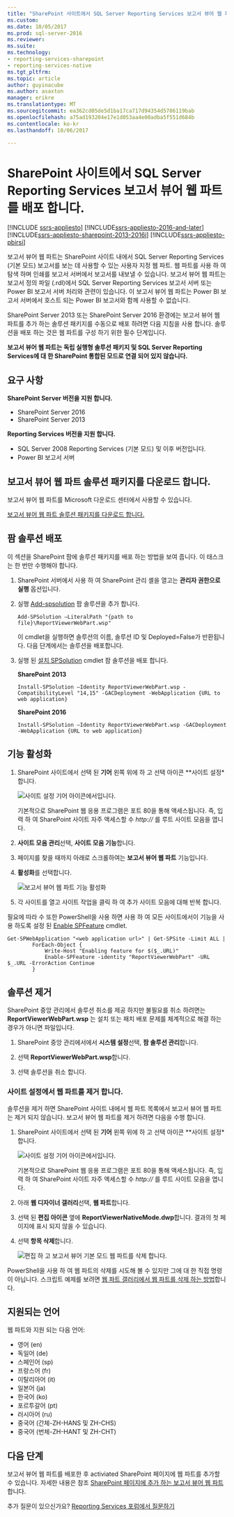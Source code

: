 ```yaml
---
title: "SharePoint 사이트에서 SQL Server Reporting Services 보고서 뷰어 웹 파트 배포 | Microsoft Docs"
ms.custom: 
ms.date: 10/05/2017
ms.prod: sql-server-2016
ms.reviewer: 
ms.suite: 
ms.technology:
- reporting-services-sharepoint
- reporting-services-native
ms.tgt_pltfrm: 
ms.topic: article
author: guyinacube
ms.author: asaxton
manager: erikre
ms.translationtype: MT
ms.sourcegitcommit: ea362cd05de5d1ba17ca717d94354d5786119bab
ms.openlocfilehash: a75ad193204e17e1d053aa4e00adba5f551d684b
ms.contentlocale: ko-kr
ms.lasthandoff: 10/06/2017

---
```


# <a name="deploy-the-sql-server-reporting-services-report-viewer-web-part-on-a-sharepoint-site"></a>SharePoint 사이트에서 SQL Server Reporting Services 보고서 뷰어 웹 파트를 배포 합니다.

[!INCLUDE [ssrs-appliesto](../../includes/ssrs-appliesto.md)] [!INCLUDE[ssrs-appliesto-2016-and-later](../../includes/ssrs-appliesto-2016-and-later.md)] [!INCLUDE[ssrs-appliesto-sharepoint-2013-2016i](../../includes/ssrs-appliesto-sharepoint-2013-2016.md)] [!INCLUDE[ssrs-appliesto-pbirsi](../../includes/ssrs-appliesto-pbirs.md)]

보고서 뷰어 웹 파트는 SharePoint 사이트 내에서 SQL Server Reporting Services (기본 모드) 보고서를 보는 데 사용할 수 있는 사용자 지정 웹 파트. 웹 파트를 사용 하 여 탐색 하며 인쇄를 보고서 서버에서 보고서를 내보낼 수 있습니다. 보고서 뷰어 웹 파트는 보고서 정의 파일 (.rdl)에서 SQL Server Reporting Services 보고서 서버 또는 Power BI 보고서 서버 처리와 관련이 있습니다. 이 보고서 뷰어 웹 파트는 Power BI 보고서 서버에서 호스트 되는 Power BI 보고서와 함께 사용할 수 없습니다.

SharePoint Server 2013 또는 SharePoint Server 2016 환경에는 보고서 뷰어 웹 파트를 추가 하는 솔루션 패키지를 수동으로 배포 하려면 다음 지침을 사용 합니다. 솔루션을 배포 하는 것은 웹 파트를 구성 하기 위한 필수 단계입니다.

**보고서 뷰어 웹 파트는 독립 실행형 솔루션 패키지 및 SQL Server Reporting Services에 대 한 SharePoint 통합된 모드로 연결 되어 있지 않습니다.**

## <a name="requirements"></a>요구 사항

**SharePoint Server 버전을 지원 합니다.**  
* SharePoint Server 2016
* SharePoint Server 2013

**Reporting Services 버전을 지원 합니다.**  
* SQL Server 2008 Reporting Services (기본 모드) 및 이후 버전입니다.
* Power BI 보고서 서버

## <a name="download-the-report-viewer-web-part-solution-package"></a>보고서 뷰어 웹 파트 솔루션 패키지를 다운로드 합니다.

보고서 뷰어 웹 파트를 Microsoft 다운로드 센터에서 사용할 수 있습니다.

[보고서 뷰어 웹 파트 솔루션 패키지를 다운로드 합니다.](https://www.microsoft.com/download/details.aspx?id=55949)

## <a name="deploy-the-farm-solution"></a>팜 솔루션 배포

이 섹션을 SharePoint 팜에 솔루션 패키지를 배포 하는 방법을 보여 줍니다. 이 태스크는 한 번만 수행해야 합니다.

1. SharePoint 서버에서 사용 하 여 SharePoint 관리 셸을 열고는 **관리자 권한으로 실행** 옵션입니다.

2. 실행 [Add-spsolution](https://technet.microsoft.com/library/ff607552(v=office.16).aspx) 팜 솔루션을 추가 합니다.

    ```
    Add-SPSolution –LiteralPath "{path to file}\ReportViewerWebPart.wsp"
    ```

    이 cmdlet을 실행하면 솔루션의 이름,  솔루션 ID  및 Deployed=False가 반환됩니다. 다음 단계에서는 솔루션을 배포합니다.

3. 실행 된 [설치 SPSolution](https://technet.microsoft.com/library/ff607534(v=office.16).aspx) cmdlet 팜 솔루션을 배포 합니다.

    **SharePoint 2013**

    ```
    Install-SPSolution –Identity ReportViewerWebPart.wsp -CompatibilityLevel "14,15" -GACDeployment -WebApplication {URL to web application}
    ```

    **SharePoint 2016**

    ```
    Install-SPSolution –Identity ReportViewerWebPart.wsp -GACDeployment -WebApplication {URL to web application}
    ```

## <a name="activate-feature"></a>기능 활성화

1. SharePoint 사이트에서 선택 된 **기어** 왼쪽 위에 하 고 선택 아이콘 **사이트 설정*합니다.

    ![사이트 설정 기어 아이콘에서입니다.](media/sharepoint-site-settings.png)

    기본적으로 SharePoint 웹 응용 프로그램은 포트 80을 통해 액세스됩니다. 즉, 입력 하 여 SharePoint 사이트 자주 액세스할 수 *http://<computer name>*  를 루트 사이트 모음을 엽니다.

3. **사이트 모음 관리**선택, **사이트 모음 기능**합니다.

4. 페이지를 찾을 때까지 아래로 스크롤하여는 **보고서 뷰어 웹 파트** 기능입니다.

5. **활성화**를 선택합니다.

    ![보고서 뷰어 웹 파트 기능 활성화](media/web-part-activiate-feature.png)

6. 각 사이트를 열고 사이트 작업을 클릭 하 여 추가 사이트 모음에 대해 반복 합니다.

필요에 따라 수 또한 PowerShell을 사용 하면 사용 하 여 모든 사이트에서이 기능을 사용 하도록 설정 된 [Enable SPFeature](https://technet.microsoft.com/library/ff607803.aspx) cmdlet.

```
Get-SPWebApplication "<web application url>" | Get-SPSite -Limit ALL | 
        ForEach-Object {
            Write-Host "Enabling feature for $($_.URL)"
            Enable-SPFeature -identity "ReportViewerWebPart" -URL $_.URL -ErrorAction Continue
        }
```

## <a name="remove-the-solution"></a>솔루션 제거

SharePoint 중앙 관리에서 솔루션 취소를 제공 하지만 불필요를 취소 하려면는 **ReportViewerWebPart.wsp** 는 설치 또는 패치 배포 문제를 체계적으로 해결 하는 경우가 아니면 파일입니다.

1. SharePoint 중앙 관리에서에서 **시스템 설정**선택, **팜 솔루션 관리**합니다.

2. 선택 **ReportViewerWebPart.wsp**합니다.

3. 선택 솔루션을 취소 합니다.

### <a name="remove-the-web-part-from-site-settings"></a>사이트 설정에서 웹 파트를 제거 합니다.

솔루션을 제거 하면 SharePoint 사이트 내에서 웹 파트 목록에서 보고서 뷰어 웹 파트는 제거 되지 않습니다. 보고서 뷰어 웹 파트를 제거 하려면 다음을 수행 합니다.

1. SharePoint 사이트에서 선택 된 **기어** 왼쪽 위에 하 고 선택 아이콘 **사이트 설정*합니다.

    ![사이트 설정 기어 아이콘에서입니다.](media/sharepoint-site-settings.png)

    기본적으로 SharePoint 웹 응용 프로그램은 포트 80을 통해 액세스됩니다. 즉, 입력 하 여 SharePoint 사이트 자주 액세스할 수 *http://<computer name>*  를 루트 사이트 모음을 엽니다.

2. 아래 **웹 디자이너 갤러리**선택, **웹 파트**합니다.

3. 선택 된 **편집 아이콘** 옆에 **ReportViewerNativeMode.dwp**합니다. 결과의 첫 페이지에 표시 되지 않을 수 있습니다.

4. 선택 **항목 삭제**합니다.

    ![편집 하 고 보고서 뷰어 기본 모드 웹 파트를 삭제 합니다.](media/report-viewer-native-mode-edit-delete.png)

PowerShell을 사용 하 여 웹 파트의 삭제를 시도해 볼 수 있지만 그에 대 한 직접 명령이 아닙니다. 스크립트 예제를 보려면 [웹 파트 갤러리에서 웹 파트를 삭제 하는 방법](https://gallery.technet.microsoft.com/office/How-to-delete-Web-Parts-1132701f)합니다.

## <a name="supported-languages"></a>지원되는 언어

웹 파트와 지원 되는 다음 언어:

* 영어 (en)
* 독일어 (de)
* 스페인어 (sp)
* 프랑스어 (fr)
* 이탈리아어 (it)
* 일본어 (ja)
* 한국어 (ko)
* 포르투갈어 (pt)
* 러시아어 (ru)
* 중국어 (간체-ZH-HANS 및 ZH-CHS)
* 중국어 (번체-ZH-HANT 및 ZH-CHT)

## <a name="next-steps"></a>다음 단계

보고서 뷰어 웹 파트를 배포한 후 activiated SharePoint 페이지에 웹 파트를 추가할 수 있습니다. 자세한 내용은 참조 [SharePoint 페이지에 추가 하는 보고서 뷰어 웹 파트](add-report-viewer-web-part-to-page.md)합니다.

추가 질문이 있으신가요? [Reporting Services 포럼에서 질문하기](http://go.microsoft.com/fwlink/?LinkId=620231)
